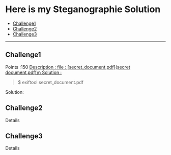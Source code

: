 # Here is my Steganographie Solution
- [Challenge1](#challenge1)
- [Challenge2](#challenge2)
- [Challenge3](#challenge3)

---
## Challenge1
Points :150	<ins>
Description :	<ins>
file : 	<ins>
[secret_document.pdf](secret document.pdf)\n
Solution : 	<ins>
>$ exiftool secret_document.pdf

Solution: 
## Challenge2
Details
## Challenge3
Details 

